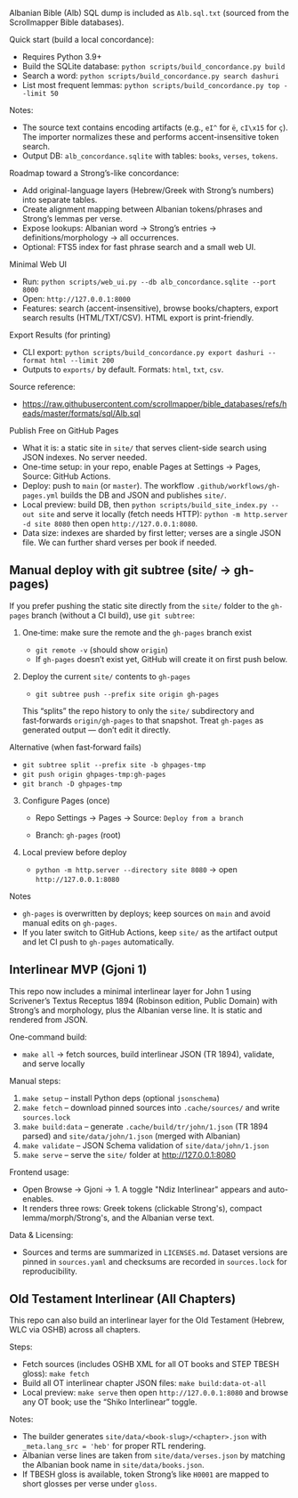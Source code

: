 Albanian Bible (Alb) SQL dump is included as `Alb.sql.txt` (sourced from the Scrollmapper Bible databases).

Quick start (build a local concordance):

- Requires Python 3.9+
- Build the SQLite database: `python scripts/build_concordance.py build`
- Search a word: `python scripts/build_concordance.py search dashuri`
- List most frequent lemmas: `python scripts/build_concordance.py top --limit 50`

Notes:

- The source text contains encoding artifacts (e.g., `eI^` for `ë`, `cI\x15` for `ç`). The importer normalizes these and performs accent-insensitive token search.
- Output DB: `alb_concordance.sqlite` with tables: `books`, `verses`, `tokens`.

Roadmap toward a Strong’s-like concordance:

- Add original-language layers (Hebrew/Greek with Strong’s numbers) into separate tables.
- Create alignment mapping between Albanian tokens/phrases and Strong’s lemmas per verse.
- Expose lookups: Albanian word → Strong’s entries → definitions/morphology → all occurrences.
- Optional: FTS5 index for fast phrase search and a small web UI.

Minimal Web UI

- Run: `python scripts/web_ui.py --db alb_concordance.sqlite --port 8000`
- Open: `http://127.0.0.1:8000`
- Features: search (accent-insensitive), browse books/chapters, export search results (HTML/TXT/CSV). HTML export is print-friendly.

Export Results (for printing)

- CLI export: `python scripts/build_concordance.py export dashuri --format html --limit 200`
- Outputs to `exports/` by default. Formats: `html`, `txt`, `csv`.

Source reference:

- https://raw.githubusercontent.com/scrollmapper/bible_databases/refs/heads/master/formats/sql/Alb.sql

Publish Free on GitHub Pages

- What it is: a static site in `site/` that serves client-side search using JSON indexes. No server needed.
- One-time setup: in your repo, enable Pages at Settings → Pages, Source: GitHub Actions.
- Deploy: push to `main` (or `master`). The workflow `.github/workflows/gh-pages.yml` builds the DB and JSON and publishes `site/`.
- Local preview: build DB, then `python scripts/build_site_index.py --out site` and serve it locally (fetch needs HTTP): `python -m http.server -d site 8080` then open `http://127.0.0.1:8080`.
- Data size: indexes are sharded by first letter; verses are a single JSON file. We can further shard verses per book if needed.

Manual deploy with git subtree (site/ -> gh-pages)
-------------------------------------------------

If you prefer pushing the static site directly from the `site/` folder to the `gh-pages` branch (without a CI build), use `git subtree`:

1) One‑time: make sure the remote and the `gh-pages` branch exist

   - `git remote -v` (should show `origin`)
   - If `gh-pages` doesn’t exist yet, GitHub will create it on first push below.

2) Deploy the current `site/` contents to `gh-pages`

   - `git subtree push --prefix site origin gh-pages`

   This “splits” the repo history to only the `site/` subdirectory and fast‑forwards `origin/gh-pages` to that snapshot. Treat `gh-pages` as generated output — don’t edit it directly.

Alternative (when fast‑forward fails)

   - `git subtree split --prefix site -b ghpages-tmp`
   - `git push origin ghpages-tmp:gh-pages`
   - `git branch -D ghpages-tmp`

3) Configure Pages (once)

   - Repo Settings → Pages → Source: `Deploy from a branch`

   - Branch: `gh-pages` (root)

4) Local preview before deploy

   - `python -m http.server --directory site 8080` → open `http://127.0.0.1:8080`

Notes

- `gh-pages` is overwritten by deploys; keep sources on `main` and avoid manual edits on `gh-pages`.
- If you later switch to GitHub Actions, keep `site/` as the artifact output and let CI push to `gh-pages` automatically.

Interlinear MVP (Gjoni 1)
-------------------------

This repo now includes a minimal interlinear layer for John 1 using Scrivener’s Textus Receptus 1894 (Robinson edition, Public Domain) with Strong’s and morphology, plus the Albanian verse line. It is static and rendered from JSON.

One-command build:

- `make all` → fetch sources, build interlinear JSON (TR 1894), validate, and serve locally

Manual steps:

1) `make setup` – install Python deps (optional `jsonschema`)
2) `make fetch` – download pinned sources into `.cache/sources/` and write `sources.lock`
3) `make build:data` – generate `.cache/build/tr/john/1.json` (TR 1894 parsed) and `site/data/john/1.json` (merged with Albanian)
4) `make validate` – JSON Schema validation of `site/data/john/1.json`
5) `make serve` – serve the `site/` folder at http://127.0.0.1:8080

Frontend usage:

- Open Browse → Gjoni → 1. A toggle "Ndiz Interlinear" appears and auto-enables.
- It renders three rows: Greek tokens (clickable Strong's), compact lemma/morph/Strong's, and the Albanian verse text.

Data & Licensing:

- Sources and terms are summarized in `LICENSES.md`. Dataset versions are pinned in `sources.yaml` and checksums are recorded in `sources.lock` for reproducibility.

Old Testament Interlinear (All Chapters)
---------------------------------------

This repo can also build an interlinear layer for the Old Testament (Hebrew, WLC via OSHB) across all chapters.

Steps:

- Fetch sources (includes OSHB XML for all OT books and STEP TBESH gloss): `make fetch`
- Build all OT interlinear chapter JSON files: `make build:data-ot-all`
- Local preview: `make serve` then open `http://127.0.0.1:8080` and browse any OT book; use the “Shiko Interlinear” toggle.

Notes:

- The builder generates `site/data/<book-slug>/<chapter>.json` with `_meta.lang_src = 'heb'` for proper RTL rendering.
- Albanian verse lines are taken from `site/data/verses.json` by matching the Albanian book name in `site/data/books.json`.
- If TBESH gloss is available, token Strong’s like `H0001` are mapped to short glosses per verse under `gloss`.
